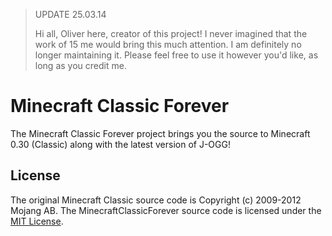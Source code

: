 > UPDATE 25.03.14
>
> Hi all, Oliver here, creator of this project!
> I never imagined that the work of 15 me would bring this much attention.
> I am definitely no longer maintaining it.
> Please feel free to use it however you'd like, as long as you credit me.

Minecraft Classic Forever
=========================
The Minecraft Classic Forever project brings you the source to Minecraft 0.30 (Classic) along with the latest version of J-OGG!

License
-------

The original Minecraft Classic source code is Copyright (c) 2009-2012 Mojang AB.
The MinecraftClassicForever source code is licensed under the [MIT License](http://www.opensource.org/licenses/mit-license.html).
